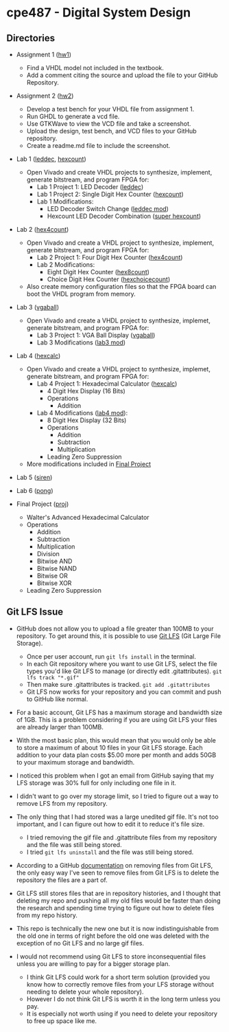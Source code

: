 # cpe487 - Digital System Design

## Directories

- Assignment 1 ([hw1](./hw1))
  - Find a VHDL model not included in the textbook.
  - Add a comment citing the source and upload the file to your GitHub Repository. 
  
- Assignment 2 ([hw2](./hw2))
  - Develop a test bench for your VHDL file from assignment 1.
  - Run GHDL to generate a vcd file.
  - Use GTKWave to view the VCD file and take a screenshot.
  - Upload the design, test bench, and VCD files to your GitHub repository.
  - Create a readme.md file to include the screenshot.

- Lab 1 ([leddec](./lab1/leddec), [hexcount](./lab1/hexcount))
  - Open Vivado and create VHDL projects to synthesize, implement, generate bitstream, and program FPGA for:
    - Lab 1 Project 1: LED Decoder ([leddec](./lab1/leddec))
    - Lab 1 Project 2: Single Digit Hex Counter ([hexcount](./lab1/hexcount))
    - Lab 1 Modifications:
      - LED Decoder Switch Change ([leddec mod](./lab1/leddec/mod))
      - Hexcount LED Decoder Combination ([super hexcount](./lab1/hexcount/super))

- Lab 2 ([hex4count](./lab2/hex4count))
  - Open Vivado and create a VHDL project to synthesize, implement, generate bitstream, and program FPGA for:
    - Lab 2 Project 1: Four Digit Hex Counter ([hex4count](./lab2/hex4count))
    - Lab 2 Modifications: 
      - Eight Digit Hex Counter ([hex8count](./lab2/hex8count))
      - Choice Digit Hex Counter ([hexchoicecount](./lab2/hexchoicecount))
  - Also create memory configuration files so that the FPGA board can boot the VHDL program from memory.
  
- Lab 3 ([vgaball](./lab3/vgaball))
  - Open Vivado and create a VHDL project to synthesize, implemet, generate bitstream, and program FPGA for:
    - Lab 3 Project 1: VGA Ball Display ([vgaball](./lab3/vgaball))
    - Lab 3 Modifications ([lab3 mod](./lab3/vgaball/mod))
    
- Lab 4 ([hexcalc](./lab4/hexcalc))
  - Open Vivado and create a VHDL project to synthesize, implemet, generate bitstream, and program FPGA for:
    - Lab 4 Project 1: Hexadecimal Calculator ([hexcalc](./lab4/hexcalc))
      - 4 Digit Hex Display (16 Bits)
      - Operations
        - Addition
    - Lab 4 Modifications ([lab4 mod](./lab4/hexcalc/mod)):
      - 8 Digit Hex Display (32 Bits)
      - Operations
        - Addition
        - Subtraction
        - Multiplication
      - Leading Zero Suppression
  - More modifications included in [Final Project](./proj)

- Lab 5 ([siren](./lab5/siren))

- Lab 6 ([pong](./lab6/pong))

- Final Project ([proj](./proj))
  - Walter's Advanced Hexadecimal Calculator
  - Operations
    - Addition
    - Subtraction
    - Multiplication
    - Division
    - Bitwise AND
    - Bitwise NAND
    - Bitwise OR
    - Bitwise XOR
  - Leading Zero Suppression


## Git LFS Issue

- GitHub does not allow you to upload a file greater than 100MB to your repository.
To get around this, it is possible to use [Git LFS](https://git-lfs.github.com/) (Git Large File Storage).
  - Once per user account, run `git lfs install` in the terminal.
  - In each Git repository where you want to use Git LFS, select the file types you'd like Git LFS to manage (or directly edit .gitattributes).  `git lfs track "*.gif"`
  - Then make sure .gitattributes is tracked.  `git add .gitattributes`
  - Git LFS now works for your repository and you can commit and push to GitHub like normal.

- For a basic account, Git LFS has a maximum storage and bandwidth size of 1GB.
This is a problem considering if you are using Git LFS your files are already larger than 100MB.
- With the most basic plan, this would mean that you would only be able to store a maximum of about 10 files in your Git LFS storage.
Each addition to your data plan costs $5.00 more per month and adds 50GB to your maximum storage and bandwidth.
- I noticed this problem when I got an email from GitHub saying that my LFS storage was 30% full for only including one file in it.
- I didn't want to go over my storage limit, so I tried to figure out a way to remove LFS from my repository.
- The only thing that I had stored was a large unedited gif file. It's not too important, and I can figure out how to edit it to reduce it's file size.

  - I tried removing the gif file and .gitattribute files from my repository and the file was still being stored.
  - I tried `git lfs uninstall` and the file was still being stored.
- According to a GitHub [documentation](https://docs.github.com/en/repositories/working-with-files/managing-large-files/removing-files-from-git-large-file-storage) on removing files from Git LFS, the only easy way I've seen to remove files from Git LFS is to delete the repository the files are a part of.
- Git LFS still stores files that are in repository histories, and I thought that deleting my repo and pushing all my old files would be faster than doing the research and spending time trying to figure out how to delete files from my repo history.
- This repo is technically the new one but it is now indistinguishable from the old one in terms of right before the old one was deleted with the exception of no Git LFS and no large gif files. 

- I would not recommend using Git LFS to store inconsequential files unless you are willing to pay for a bigger storage plan.
  - I think Git LFS could work for a short term solution (provided you know how to correctly remove files from your LFS storage without needing to delete your whole repository).
  - However I do not think Git LFS is worth it in the long term unless you pay.
  - It is especially not worth using if you need to delete your repository to free up space like me.

